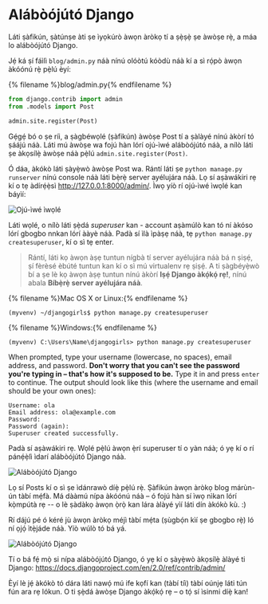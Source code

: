 # Alábòójútó Django

Láti ṣàfikún, ṣàtúnṣe àti ṣe ìyọkúrò àwọn àròkọ tí a ṣẹ̀ṣẹ̀ ṣe àwòṣe rẹ̀, a máa lo alábòójútó Django.

Jẹ́ ká ṣí fáìlì `blog/admin.py` náà nínú olóòtú kóòdù náà kí a sì rọ́pò àwọn àkóónú rẹ̀ pẹ̀lú èyí:

{% filename %}blog/admin.py{% endfilename %}

```python
from django.contrib import admin
from .models import Post

admin.site.register(Post)
```

Gẹ́gẹ́ bó o ṣe ríi, a ṣàgbéwọlé (ṣàfikún) àwòṣe Post tí a ṣàlàyé nínú àkòrí tó ṣáájú náà. Láti mú àwòṣe wa fojú hàn lórí ojú-ìwé alábòójútó náà, a nílò láti ṣe àkọsílẹ̀ àwòṣe náà pẹ̀lú `admin.site.register(Post)`.

Ó dáa, àkókò láti ṣàyẹ̀wò àwòṣe Post wa. Rántí láti ṣe `python manage.py runserver` nínú console náà láti bẹ̀rẹ̀ server ayélujára náà. Lọ sí aṣàwákiri rẹ kí o tẹ àdírẹ́ẹ̀sì http://127.0.0.1:8000/admin/. Ìwọ yíò rí ojú-ìwé ìwọlé kan báyìí:

![Ojú-ìwé ìwọlé](images/login_page2.png)

Láti wọlé, o nílò láti ṣẹ̀dá *superuser* kan - account aṣàmúlò kan tó ní àkóso lórí gbogbo nnkan lórí ààyè náà. Padà sí ìlà ìpàṣẹ náà, tẹ `python manage.py createsuperuser`, kí o sì tẹ enter.

> Rántí, láti kọ àwọn àṣẹ tuntun nígbà tí server ayélujára náà bá n ṣiṣẹ́, ṣí fèrèsé èbúté tuntun kan kí o sì mú virtualenv rẹ ṣiṣẹ́. A ti ṣàgbéyẹ̀wò bí a ṣe lè kọ àwọn àṣẹ tuntun nínú àkòrí **Iṣẹ́ Django àkọ́kọ́ rẹ!**, nínú abala **Bíbẹ̀rẹ̀ server ayélujára náà**.

{% filename %}Mac OS X or Linux:{% endfilename %}

    (myvenv) ~/djangogirls$ python manage.py createsuperuser
    

{% filename %}Windows:{% endfilename %}

    (myvenv) C:\Users\Name\djangogirls> python manage.py createsuperuser
    

When prompted, type your username (lowercase, no spaces), email address, and password. **Don't worry that you can't see the password you're typing in – that's how it's supposed to be.** Type it in and press `enter` to continue. The output should look like this (where the username and email should be your own ones):

    Username: ola
    Email address: ola@example.com
    Password:
    Password (again):
    Superuser created successfully.
    

Padà sí aṣàwákiri rẹ. Wọlé pẹ̀lú àwọn ẹ̀rí superuser tí o yàn náà; ó yẹ kí o rí pánẹ́ẹ̀lì ìdarí alábòójútó Django náà.

![Alábòójútó Django](images/django_admin3.png)

Lọ sí Posts kí o sì ṣe ìdánrawò díẹ̀ pẹ̀lú rẹ̀. Ṣàfikún àwọn àròkọ blog márùn-ún tàbí mẹ́fà. Má dààmú nípa àkóónú náà – ó fojú hàn sí ìwọ nìkan lórí kọ̀mpútà rẹ -- o lè ṣàdàkọ àwọn ọ̀rọ̀ kan lára àlàyé yìí láti dín àkókò kù. :)

Rí dájú pé ó kéré jù àwọn àròkọ méjì tàbí mẹ́ta (ṣùgbọ́n kìí ṣe gbogbo rẹ̀) ló ní ọjọ́ ìtẹ̀jáde náà. Yíò wúlò tó bá yá.

![Alábòójútó Django](images/edit_post3.png)

Tí o bá fẹ́ mọ̀ si nípa alábòójútó Django, ó yẹ kí o ṣàyẹ̀wò àkọsílẹ̀ àlàyé ti Django: https://docs.djangoproject.com/en/2.0/ref/contrib/admin/

Èyí lè jẹ́ àkókò tó dára láti nawọ́ mú ife kọfí kan (tàbí tíì) tàbí oúnjẹ láti tún fún ara rẹ lókun. O ti ṣẹ̀dá àwòṣe Django àkọ́kọ́ rẹ – o tọ́ sí ìsinmi díẹ̀ kan!